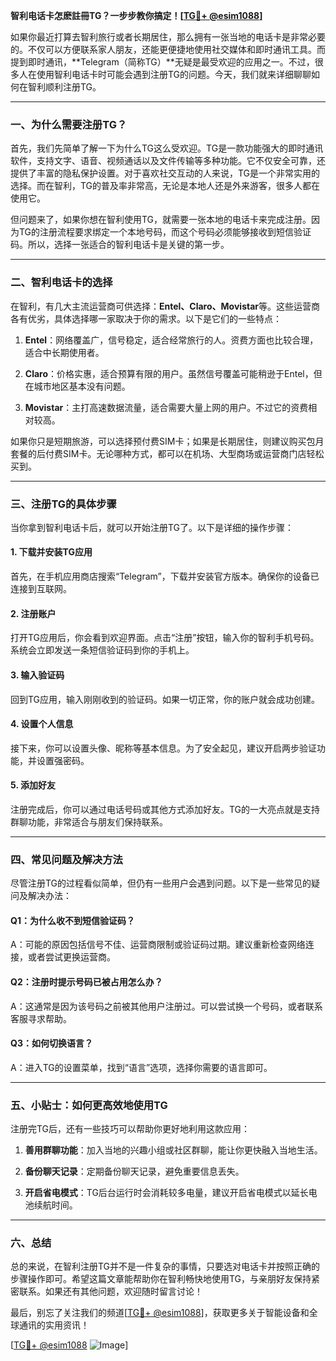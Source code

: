 **智利电话卡怎麽註冊TG？一步步教你搞定！[[TG💪+ @esim1088](https://t.me/s/esim1088)]**

如果你最近打算去智利旅行或者长期居住，那么拥有一张当地的电话卡是非常必要的。不仅可以方便联系家人朋友，还能更便捷地使用社交媒体和即时通讯工具。而提到即时通讯，**Telegram（简称TG）**无疑是最受欢迎的应用之一。不过，很多人在使用智利电话卡时可能会遇到注册TG的问题。今天，我们就来详细聊聊如何在智利顺利注册TG。

---

### 一、为什么需要注册TG？

首先，我们先简单了解一下为什么TG这么受欢迎。TG是一款功能强大的即时通讯软件，支持文字、语音、视频通话以及文件传输等多种功能。它不仅安全可靠，还提供了丰富的隐私保护设置。对于喜欢社交互动的人来说，TG是一个非常实用的选择。而在智利，TG的普及率非常高，无论是本地人还是外来游客，很多人都在使用它。

但问题来了，如果你想在智利使用TG，就需要一张本地的电话卡来完成注册。因为TG的注册流程要求绑定一个本地号码，而这个号码必须能够接收到短信验证码。所以，选择一张适合的智利电话卡是关键的第一步。

---

### 二、智利电话卡的选择

在智利，有几大主流运营商可供选择：**Entel、Claro、Movistar**等。这些运营商各有优劣，具体选择哪一家取决于你的需求。以下是它们的一些特点：

1. **Entel**：网络覆盖广，信号稳定，适合经常旅行的人。资费方面也比较合理，适合中长期使用者。
   
2. **Claro**：价格实惠，适合预算有限的用户。虽然信号覆盖可能稍逊于Entel，但在城市地区基本没有问题。

3. **Movistar**：主打高速数据流量，适合需要大量上网的用户。不过它的资费相对较高。

如果你只是短期旅游，可以选择预付费SIM卡；如果是长期居住，则建议购买包月套餐的后付费SIM卡。无论哪种方式，都可以在机场、大型商场或运营商门店轻松买到。

---

### 三、注册TG的具体步骤

当你拿到智利电话卡后，就可以开始注册TG了。以下是详细的操作步骤：

#### 1. 下载并安装TG应用

首先，在手机应用商店搜索“Telegram”，下载并安装官方版本。确保你的设备已连接到互联网。

#### 2. 注册账户

打开TG应用后，你会看到欢迎界面。点击“注册”按钮，输入你的智利手机号码。系统会立即发送一条短信验证码到你的手机上。

#### 3. 输入验证码

回到TG应用，输入刚刚收到的验证码。如果一切正常，你的账户就会成功创建。

#### 4. 设置个人信息

接下来，你可以设置头像、昵称等基本信息。为了安全起见，建议开启两步验证功能，并设置强密码。

#### 5. 添加好友

注册完成后，你可以通过电话号码或其他方式添加好友。TG的一大亮点就是支持群聊功能，非常适合与朋友们保持联系。

---

### 四、常见问题及解决方法

尽管注册TG的过程看似简单，但仍有一些用户会遇到问题。以下是一些常见的疑问及解决办法：

#### Q1：为什么收不到短信验证码？
A：可能的原因包括信号不佳、运营商限制或验证码过期。建议重新检查网络连接，或者尝试更换运营商。

#### Q2：注册时提示号码已被占用怎么办？
A：这通常是因为该号码之前被其他用户注册过。可以尝试换一个号码，或者联系客服寻求帮助。

#### Q3：如何切换语言？
A：进入TG的设置菜单，找到“语言”选项，选择你需要的语言即可。

---

### 五、小贴士：如何更高效地使用TG

注册完TG后，还有一些技巧可以帮助你更好地利用这款应用：

1. **善用群聊功能**：加入当地的兴趣小组或社区群聊，能让你更快融入当地生活。
   
2. **备份聊天记录**：定期备份聊天记录，避免重要信息丢失。

3. **开启省电模式**：TG后台运行时会消耗较多电量，建议开启省电模式以延长电池续航时间。

---

### 六、总结

总的来说，在智利注册TG并不是一件复杂的事情，只要选对电话卡并按照正确的步骤操作即可。希望这篇文章能帮助你在智利畅快地使用TG，与亲朋好友保持紧密联系。如果还有其他问题，欢迎随时留言讨论！

最后，别忘了关注我们的频道[[TG💪+ @esim1088](https://t.me/s/esim1088)]，获取更多关于智能设备和全球通讯的实用资讯！ 

[[TG💪+ @esim1088](https://t.me/s/esim1088) ![Image](https://i.postimg.cc/4NQfJmqS/Snipaste-2025-05-13-00-14-12.png)]